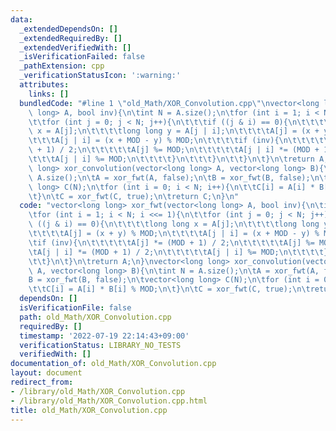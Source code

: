 ```yaml
---
data:
  _extendedDependsOn: []
  _extendedRequiredBy: []
  _extendedVerifiedWith: []
  _isVerificationFailed: false
  _pathExtension: cpp
  _verificationStatusIcon: ':warning:'
  attributes:
    links: []
  bundledCode: "#line 1 \"old_Math/XOR_Convolution.cpp\"\nvector<long long> xor_fwt(vector<long\
    \ long> A, bool inv){\n\tint N = A.size();\n\tfor (int i = 1; i < N; i <<= 1){\n\
    \t\tfor (int j = 0; j < N; j++){\n\t\t\tif ((j & i) == 0){\n\t\t\t\tlong long\
    \ x = A[j];\n\t\t\t\tlong long y = A[j | i];\n\t\t\t\tA[j] = (x + y) % MOD;\n\t\
    \t\t\tA[j | i] = (x + MOD - y) % MOD;\n\t\t\t\tif (inv){\n\t\t\t\t\tA[j] *= (MOD\
    \ + 1) / 2;\n\t\t\t\t\tA[j] %= MOD;\n\t\t\t\t\tA[j | i] *= (MOD + 1) / 2;\n\t\t\
    \t\t\tA[j | i] %= MOD;\n\t\t\t\t}\n\t\t\t}\n\t\t}\n\t}\n\treturn A;\n}\nvector<long\
    \ long> xor_convolution(vector<long long> A, vector<long long> B){\n\tint N =\
    \ A.size();\n\tA = xor_fwt(A, false);\n\tB = xor_fwt(B, false);\n\tvector<long\
    \ long> C(N);\n\tfor (int i = 0; i < N; i++){\n\t\tC[i] = A[i] * B[i] % MOD;\n\
    \t}\n\tC = xor_fwt(C, true);\n\treturn C;\n}\n"
  code: "vector<long long> xor_fwt(vector<long long> A, bool inv){\n\tint N = A.size();\n\
    \tfor (int i = 1; i < N; i <<= 1){\n\t\tfor (int j = 0; j < N; j++){\n\t\t\tif\
    \ ((j & i) == 0){\n\t\t\t\tlong long x = A[j];\n\t\t\t\tlong long y = A[j | i];\n\
    \t\t\t\tA[j] = (x + y) % MOD;\n\t\t\t\tA[j | i] = (x + MOD - y) % MOD;\n\t\t\t\
    \tif (inv){\n\t\t\t\t\tA[j] *= (MOD + 1) / 2;\n\t\t\t\t\tA[j] %= MOD;\n\t\t\t\t\
    \tA[j | i] *= (MOD + 1) / 2;\n\t\t\t\t\tA[j | i] %= MOD;\n\t\t\t\t}\n\t\t\t}\n\
    \t\t}\n\t}\n\treturn A;\n}\nvector<long long> xor_convolution(vector<long long>\
    \ A, vector<long long> B){\n\tint N = A.size();\n\tA = xor_fwt(A, false);\n\t\
    B = xor_fwt(B, false);\n\tvector<long long> C(N);\n\tfor (int i = 0; i < N; i++){\n\
    \t\tC[i] = A[i] * B[i] % MOD;\n\t}\n\tC = xor_fwt(C, true);\n\treturn C;\n}\n"
  dependsOn: []
  isVerificationFile: false
  path: old_Math/XOR_Convolution.cpp
  requiredBy: []
  timestamp: '2022-07-19 22:14:43+09:00'
  verificationStatus: LIBRARY_NO_TESTS
  verifiedWith: []
documentation_of: old_Math/XOR_Convolution.cpp
layout: document
redirect_from:
- /library/old_Math/XOR_Convolution.cpp
- /library/old_Math/XOR_Convolution.cpp.html
title: old_Math/XOR_Convolution.cpp
---
```

